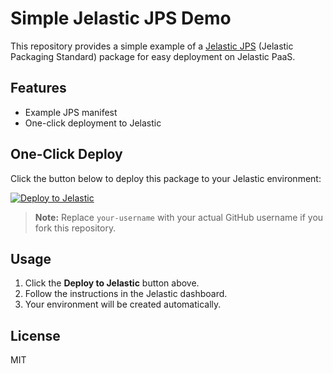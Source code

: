 # Simple Jelastic JPS Demo

This repository provides a simple example of a [Jelastic JPS](https://docs.jelastic.com/jps/) (Jelastic Packaging Standard) package for easy deployment on Jelastic PaaS.

## Features

- Example JPS manifest
- One-click deployment to Jelastic

## One-Click Deploy

Click the button below to deploy this package to your Jelastic environment:

[![Deploy to Jelastic](https://github.com/jelastic/marketplace/blob/master/public/images/deploy-to-jelastic.png?raw=true)](https://app.jelastic.com/?manifest=https://raw.githubusercontent.com/your-username/simple-jps/main/manifest.jps)

> **Note:** Replace `your-username` with your actual GitHub username if you fork this repository.

## Usage

1. Click the **Deploy to Jelastic** button above.
2. Follow the instructions in the Jelastic dashboard.
3. Your environment will be created automatically.

## License

MIT
